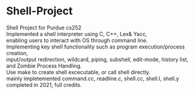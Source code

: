 # Shell-Project
Shell Project for Purdue cs252\
Implemented a shell interpreter using C, C++, Lex& Yacc, \
enabling users to interact with OS through command line. \
 Implementing key shell functionality such as program execution/process creation, \
 input/output redirection, wildcard, piping, subshell, edit-mode, history list, \
 and Zombie Process Handling.\
 Use make to create shell excecutable, or call shell directly. \
 mainly impletemented command.cc, readline.c, shell.cc, shell.l, shell.y \
 completed in 2021, full credits.
